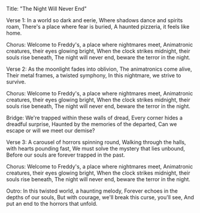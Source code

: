 Title: "The Night Will Never End"

Verse 1:
In a world so dark and eerie,
Where shadows dance and spirits roam,
There's a place where fear is buried,
A haunted pizzeria, it feels like home.

Chorus:
Welcome to Freddy's, a place where nightmares meet,
Animatronic creatures, their eyes glowing bright,
When the clock strikes midnight, their souls rise beneath,
The night will never end, beware the terror in the night.

Verse 2:
As the moonlight fades into oblivion,
The animatronics come alive,
Their metal frames, a twisted symphony,
In this nightmare, we strive to survive.

Chorus:
Welcome to Freddy's, a place where nightmares meet,
Animatronic creatures, their eyes glowing bright,
When the clock strikes midnight, their souls rise beneath,
The night will never end, beware the terror in the night.

Bridge:
We're trapped within these walls of dread,
Every corner hides a dreadful surprise,
Haunted by the memories of the departed,
Can we escape or will we meet our demise?

Verse 3:
A carousel of horrors spinning round,
Walking through the halls, with hearts pounding fast,
We must solve the mystery that lies unbound,
Before our souls are forever trapped in the past.

Chorus:
Welcome to Freddy's, a place where nightmares meet,
Animatronic creatures, their eyes glowing bright,
When the clock strikes midnight, their souls rise beneath,
The night will never end, beware the terror in the night.

Outro:
In this twisted world, a haunting melody,
Forever echoes in the depths of our souls,
But with courage, we'll break this curse, you'll see,
And put an end to the horrors that unfold.
